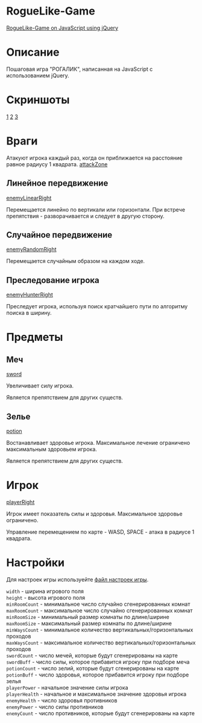 # RogueLike-Game
[RogueLike-Game on JavaScript using jQuery](https://pomge.github.io/RogueLike-Game/)

# Описание
Пошаговая игра "РОГАЛИК", написанная на JavaScript с использованием jQuery.

# Скриншоты
[1](https://github.com/Pomge/RogueLike-Game/assets/33260275/c242a766-e74c-43ee-8544-b656a86f1d3b)
[2](https://github.com/Pomge/RogueLike-Game/assets/33260275/f9e44935-7ad2-4fc9-aa60-a390652f6697)
[3](https://github.com/Pomge/RogueLike-Game/assets/33260275/0d080ed8-54d6-45c3-a5ac-4a1be7d74075)

# Враги
Атакуют игрока каждый раз, когда он приближается на расстояние равное радиусу 1 квадрата.
[attackZone](https://github.com/Pomge/RogueLike-Game/assets/33260275/265e2174-a5e7-4fbd-b70c-44cb66494bd0)

## Линейное передвижение
[enemyLinearRight](https://github.com/Pomge/RogueLike-Game/assets/33260275/f5220b60-9494-4a97-9b9c-799357cb8daa)

Перемещается линейно по вертикали или горизонтали. При встрече препятствия - разворачивается и следует в другую сторону.

## Случайное передвижение
[enemyRandomRight](https://github.com/Pomge/RogueLike-Game/assets/33260275/6f515969-32ca-459a-9e4c-b5cde0b6458c)

Перемещается случайным образом на каждом ходе.

## Преследование игрока
[enemyHunterRight](https://github.com/Pomge/RogueLike-Game/assets/33260275/e1a90452-a4a7-48bf-8f22-67e9caf2e217)

Преследует игрока, используя поиск кратчайшего пути по алгоритму поиска в ширину.

# Предметы
## Меч
[sword](https://github.com/Pomge/RogueLike-Game/assets/33260275/57b8f776-7c53-47a4-b028-4de93ebf9ca4)

Увеличивает силу игрока.

Является препятствием для других существ.

## Зелье
[potion](https://github.com/Pomge/RogueLike-Game/assets/33260275/d6d4698f-5750-4564-b80d-791b02d2389b)

Востанавливает здоровье игрока. Максимальное лечение ограничено максимальным здоровьем игрока.

Является препятствием для других существ.

# Игрок
[playerRight](https://github.com/Pomge/RogueLike-Game/assets/33260275/17533a76-6914-4101-aeea-8c3ec38c5f88)

Игрок имеет показатель силы и здоровья. Максимальное здоровье ограничено.

Управление перемещением по карте - WASD, SPACE - атака в радиусе 1 квадрата.

# Настройки
Для настроек игры используейте [файл настроек игры](https://github.com/Pomge/RogueLike-Game/blob/main/js/Settings.js).

`width` - ширина игрового поля <br/>
`height` - высота игрового поля <br/>
`minRoomCount` - минимальное число случайно сгенерированных комнат <br/>
`maxRoomCount` - максимальное число случайно сгенерированных комнат <br/>
`minRoomSize` - минимальный размер комнаты по длине/ширине <br/>
`maxRoomSize` - максимальный размер комнаты по длине/ширине <br/>
`minWaysCount` - минимальное количество вертикальных/горизонтальных проходов <br/>
`maxWaysCount` - максимальное количество вертикальных/горизонтальных проходов <br/>
`swordCount` - число мечей, которые будут сгенерированы на карте <br/>
`swordBuff` - число силы, которое прибавится игроку при подборе меча <br/>
`potionCount` - число зелий, которые будут сгенерированы на карте <br/>
`potionBuff` - число здоровья, которое прибавится игроку при подборе зелья <br/>
`playerPower` - начальное значение силы игрока <br/>
`playerHealth` - начальное и максимальное значение здоровья игрока <br/>
`enemyHealth` - число здоровья противников <br/>
`enemyPower` - число силы противников <br/>
`enemyCount` - число противников, которые будут сгенерированы на карте
